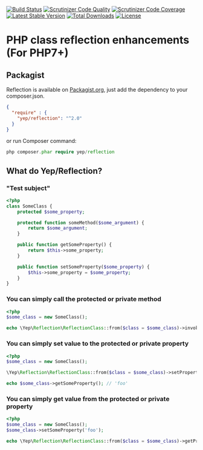[![Build Status](https://travis-ci.org/YepFoundation/reflection.svg?branch=v2)](https://travis-ci.org/YepFoundation/reflection)
[![Scrutinizer Code Quality](https://scrutinizer-ci.com/g/YepFoundation/reflection/badges/quality-score.png?b=v2)](https://scrutinizer-ci.com/g/YepFoundation/reflection/?branch=v2)
[![Scrutinizer Code Coverage](https://scrutinizer-ci.com/g/YepFoundation/reflection/badges/coverage.png?b=v2)](https://scrutinizer-ci.com/g/YepFoundation/reflection/?branch=v2)
[![Latest Stable Version](https://poser.pugx.org/yep/reflection/v/stable)](https://packagist.org/packages/yep/reflection)
[![Total Downloads](https://poser.pugx.org/yep/reflection/downloads)](https://packagist.org/packages/yep/reflection)
[![License](https://poser.pugx.org/yep/reflection/license)](https://github.com/YepFoundation/reflection/blob/v2/LICENSE.md)

# PHP class reflection enhancements (For PHP7+)

## Packagist
Reflection is available on [Packagist.org](https://packagist.org/packages/yep/reflection),
just add the dependency to your composer.json.

```json
{
  "require" : {
    "yep/reflection": "^2.0"
  }
}
```

or run Composer command:

```php
php composer.phar require yep/reflection
```

## What do Yep/Reflection?

### "Test subject"
```php
<?php
class SomeClass {
	protected $some_property;

	protected function someMethod($some_argument) {
		return $some_argument;
	}

	public function getSomeProperty() {
		return $this->some_property;
	}

	public function setSomeProperty($some_property) {
		$this->some_property = $some_property;
	}
}
```

### You can simply call the protected or private method

```php
<?php
$some_class = new SomeClass();

echo \Yep\Reflection\ReflectionClass::from($class = $some_class)->invokeMethod($method = 'someMethod', $arguments = ['foo']); // 'foo'
```

### You can simply set value to the protected or private property

```php
<?php
$some_class = new SomeClass();

\Yep\Reflection\ReflectionClass::from($class = $some_class)->setPropertyValue($property = 'some_property', $value = 'foo');

echo $some_class->getSomeProperty(); // 'foo'
```

### You can simply get value from the protected or private property

```php
<?php
$some_class = new SomeClass();
$some_class->setSomeProperty('foo');

echo \Yep\Reflection\ReflectionClass::from($class = $some_class)->getPropertyValue($property = 'some_property'); // 'foo';
```
